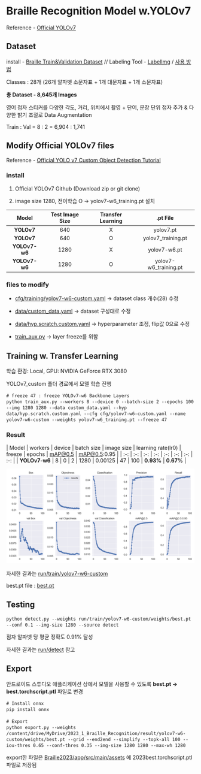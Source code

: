 # Braille Recognition Model w.YOLOv7

Reference - [Official YOLOv7](https://github.com/WongKinYiu/yolov7)



## Dataset

install - [Braille Train&Validation Dataset](https://drive.google.com/drive/folders/14cNsZTjbizgjo3PVlpCGAQg1vZSgpDP8) // Labeling Tool - [LabelImg](https://github.com/heartexlabs/labelImg) / [사용 방법](https://velog.io/@kimsoohyun/YOLO-%EC%9D%B4%EB%AF%B8%EC%A7%80-%EB%9D%BC%EB%B2%A8%EB%A7%81%EC%9D%84-%EC%9C%84%ED%95%9C-labelImg-%EC%82%AC%EC%9A%A9%EB%B2%95)

Classes : 28개 (26개 알파벳 소문자표 + 1개 대문자표 + 1개 소문자표)



**총 Dataset - 8,645개 Images**

영어 점자 스티커를 다양한 각도, 거리, 위치에서 촬영 + 단어, 문장 단위 점자 추가 & 다양한 밝기 조절로 Data Augmentation

Train : Val = 8 : 2 = 6,904 : 1,741



## Modify Official YOLOv7 files

Reference - [Official YOLO v7 Custom Object Detection Tutorial](https://www.youtube.com/watch?v=-QWxJ0j9EY8)



### install

1. Official YOLOv7 Github (Download zip or git clone)

2. image size 1280, 전이학습 O -> yolov7-w6_training.pt 설치

| Model | Test Image Size | Transfer Learning | .pt File | 
| :-: | :-: | :-: | :-: | 
| **YOLOv7** | 640 | X | yolov7.pt | 
| **YOLOv7** | 640 | O | yolov7_training.pt | 
| **YOLOv7-w6** | 1280 | X | yolov7-w6.pt | 
| **YOLOv7-w6** | 1280 | O | yolov7-w6_training.pt | 



### files to modify

- [cfg/training/yolov7-w6-custom.yaml](https://github.com/ailleen1004/Braille_Recognition_2023/blob/main/YOLOv7_custom/cfg/training/yolov7-w6-custom.yaml) -> dataset class 개수(28) 수정

- [data/custom_data.yaml](https://github.com/ailleen1004/Braille_Recognition_2023/blob/main/YOLOv7_custom/data/custom_data.yaml) -> dataset 구성대로 수정

- [data/hyp.scratch.custom.yaml](https://github.com/ailleen1004/Braille_Recognition_2023/blob/main/YOLOv7_custom/data/hyp.scratch.custom.yaml) -> hyperparameter 조정, flip값 0으로 수정

- [train_aux.py](https://github.com/ailleen1004/Braille_Recognition_2023/blob/main/YOLOv7_custom/train_aux.py) -> layer freeze를 위함



## Training w. Transfer Learning

학습 환경: Local, GPU: NVIDIA GeForce RTX 3080

YOLOv7_custom 폴더 경로에서 모델 학습 진행

``` shell
# freeze 47 : freeze YOLOv7-w6 Backbone Layers
python train_aux.py --workers 8 --device 0 --batch-size 2 --epochs 100 --img 1280 1280 --data custom_data.yaml --hyp data/hyp.scratch.custom.yaml --cfg cfg/yolov7-w6-custom.yaml --name yolov7-w6-custom --weights yolov7-w6_training.pt --freeze 47
```


### Result

| Model | workers | device | batch size | image size | learning rate(lr0) | freeze | epochs | mAP@0.5 | mAP@0.5:0.95 | 
| :-: | :-: | :-: | :-: | :-: | :-: | :-: | :-: | 
| **YOLOv7-w6** | 8 | 0 | 2 | 1280 | 0.00125 | 47 | 100 | **0.93%** | **0.67%** | 

<p align="center">
  <img src="https://github.com/ailleen1004/Braille_Recognition_2023/blob/main/YOLOv7_custom/run/train/yolov7-w6-custom/results.png">
</p>

자세한 결과는 [run/train/yolov7-w6-custom](https://github.com/ailleen1004/Braille_Recognition_2023/tree/main/YOLOv7_custom/run/train/yolov7-w6-custom)

best.pt file : [best.pt](https://drive.google.com/file/d/1iUdwJF_1KrJCmY5DBaTpCDd-8GFX1ayp/view?usp=drive_link)



## Testing

``` shell
python detect.py --weights run/train/yolov7-w6-custom/weights/best.pt --conf 0.1 --img-size 1280 --source detect
```

점자 알파벳 당 평균 정확도 0.91% 달성

자세한 결과는 [run/detect](https://github.com/ailleen1004/Braille_Recognition_2023/tree/main/YOLOv7_custom/run/detect) 참고



## Export

안드로이드 스튜디오 애플리케이션 <Braille2023> 상에서 모델을 사용할 수 있도록 **best.pt -> best.torchscript.ptl** 파일로 변경

```shell
# Install onnx
pip install onnx

# Export
python export.py --weights /content/drive/MyDrive/2023_1_Braille_Recognition/result/yolov7-w6-custom/weights/best.pt --grid --end2end --simplify --topk-all 100 --iou-thres 0.65 --conf-thres 0.35 --img-size 1280 1280 --max-wh 1280
```

export한 파일은 [Braille2023/app/src/main/assets](https://github.com/ailleen1004/Braille_Recognition_2023/tree/main/Braille2023/app/src/main/assets) 에 2023best.torchscript.ptl 파일로 저장됨